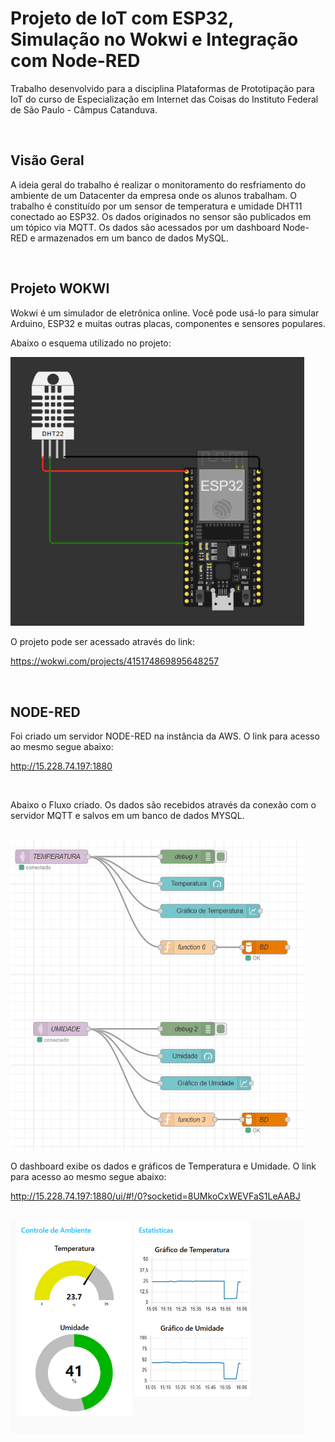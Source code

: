 # Projeto de IoT com ESP32, Simulação no Wokwi e Integração com Node-RED

Trabalho desenvolvido para a disciplina Plataformas de Prototipação para IoT do curso de Especialização em Internet das Coisas do Instituto Federal de São Paulo - Câmpus Catanduva.

<br>

## Visão Geral

A ideia geral do trabalho é realizar o monitoramento do resfriamento do ambiente de um Datacenter da empresa onde os alunos trabalham.
O trabalho é constituído por um sensor de temperatura e umidade DHT11 conectado ao ESP32. Os dados originados no sensor são publicados em um tópico via MQTT. Os dados são acessados por um dashboard Node-RED e armazenados em um banco de dados MySQL.

<br>

## Projeto WOKWI

Wokwi é um simulador de eletrônica online. Você pode usá-lo para simular Arduino, ESP32 e muitas outras placas, componentes e sensores populares.

Abaixo o esquema utilizado no projeto:

<img width="470" src="/Imagens/wokwi-project.png">

O projeto pode ser acessado através do link:

https://wokwi.com/projects/415174869895648257

<br>

## NODE-RED

Foi criado um servidor NODE-RED na instância da AWS. O link para acesso ao mesmo segue abaixo:

http://15.228.74.197:1880

<br>

Abaixo o Fluxo criado.
Os dados são recebidos através da conexão com o servidor MQTT e salvos em um banco de dados MYSQL.

<br>

<img width="470" src="/Imagens/nodered-fluxo.jpeg">

<br>

O dashboard exibe os dados e gráficos de Temperatura e Umidade. O link para acesso ao mesmo segue abaixo:

http://15.228.74.197:1880/ui/#!/0?socketid=8UMkoCxWEVFaS1LeAABJ

<br>

<img width="470" src="/Imagens/nodered-controles.jpeg">
